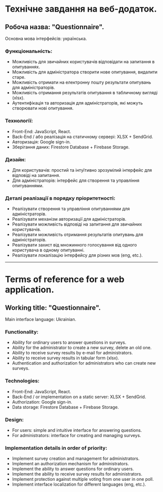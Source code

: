 # Технічне завдання на веб-додаток.

## Робоча назва: "Questionnaire".

Основна мова інтерфейсів: українська.

### Функціональність:

-   Можливість для звичайних користувачів відповідати на запитання в опитуваннях.
-   Можливість для адміністратора створити нове опитування, видалити старе.
-   Можливість отримати на електронну пошту результати опитувань для адміністраторів.
-   Можливість отримання результатів опитування в табличному вигляді (xlsx).
-   Аутентифікація та авторизація для адміністраторів, які можуть створювати нові опитування.

### Технології:

-   Front-End: JavaScript, React.
-   Back-End / або реалізація на статичному сервері: XLSX + SendGrid.
-   Авторизація: Google sign-in.
-   Зберігання даних: Firestore Database + Firebase Storage.

### Дизайн:

-   Для користувачів: простий та інтуїтивно зрозумілий інтерфейс для відповіді на запитання.
-   Для адміністраторів: інтерфейс для створення та управління опитуваннями.

### Деталі реалізації в порядку пріоритетності:

-   Реалізувати створення та управління опитуваннями для адміністраторів.
-   Реалізувати механізм авторизації для адміністраторів.
-   Реалізувати можливість відповіді на запитання для звичайних користувачів.
-   Реалізувати можливість отримання результатів опитувань для адміністраторів.
-   Реалізувати захист від множинного голосування від одного користувача в одному опитуванні.
-   Реалізувати локалізацію інтерфейсу для різних мов (eng, etc.).

---

# Terms of reference for a web application.

## Working title: "Questionnaire".

Main interface language: Ukrainian.

### Functionality:

-   Ability for ordinary users to answer questions in surveys.
-   Ability for the administrator to create a new survey, delete an old one.
-   Ability to receive survey results by e-mail for administrators.
-   Ability to receive survey results in tabular form (xlsx).
-   Authentication and authorization for administrators who can create new surveys.

### Technologies:

-   Front-End: JavaScript, React.
-   Back-End / or implementation on a static server: XLSX + SendGrid.
-   Authorization: Google sign-in.
-   Data storage: Firestore Database + Firebase Storage.

### Design:

-   For users: simple and intuitive interface for answering questions.
-   For administrators: interface for creating and managing surveys.

### Implementation details in order of priority:

-   Implement survey creation and management for administrators.
-   Implement an authorization mechanism for administrators.
-   Implement the ability to answer questions for ordinary users.
-   Implement the ability to receive survey results for administrators.
-   Implement protection against multiple voting from one user in one poll.
-   Implement interface localization for different languages (eng, etc.).
